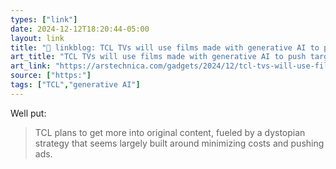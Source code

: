 ```yaml
---
types: ["link"]
date: 2024-12-12T18:20:44-05:00
layout: link
title: "🔗 linkblog: TCL TVs will use films made with generative AI to push targeted ads'"
art_title: "TCL TVs will use films made with generative AI to push targeted ads"
art_link: "https://arstechnica.com/gadgets/2024/12/tcl-tvs-will-use-films-made-with-generative-ai-to-push-targeted-ads/"
source: ["https:"]
tags: ["TCL","generative AI"]
---
```

Well put:

> TCL plans to get more into original content, fueled by a dystopian strategy that seems largely built around minimizing costs and pushing ads.
